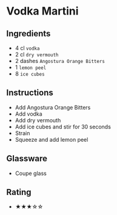 # Vodka Martini

## Ingredients
- 4 cl `vodka`
- 2 cl `dry vermouth`
- 2 dashes `Angostura Orange Bitters`
- 1 `lemon peel`
- 8 `ice cubes`

## Instructions
- Add Angostura Orange Bitters
- Add vodka
- Add dry vermouth
- Add ice cubes and stir for 30 seconds
- Strain
- Squeeze and add lemon peel

## Glassware
- Coupe glass

## Rating
- ★★★☆☆